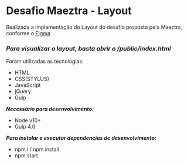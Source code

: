 # Desafio Maeztra - Layout

Realizada a implementação do Layout do desafio proposto pela Maeztra, conforme o [Figma](https://www.figma.com/file/3RqPfS5PW9whbQNCTTaoqA/%5B2020-09%5D-MZ---Layout-Teste-de-vagas-para-time-de-Devs)

### ***Para visualizar o layout, basta abrir o /public/index.html***

Foram utilizadas as tecnologias:
- HTML
- CSS(STYLUS)
- JavaScript
- jQuery
- Gulp

***Necessário para desenvolvimento:***
- Node v10+
- Gulp 4.0

***Para instalar e executar dependencias de desenvolvimento:***
- npm i / npm install
- npm start
